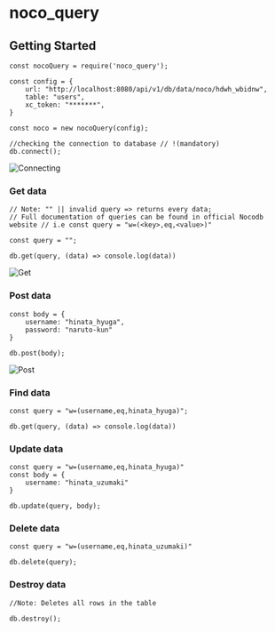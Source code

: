 # noco_query

## Getting Started

```
const nocoQuery = require('noco_query');

const config = {
    url: "http://localhost:8080/api/v1/db/data/noco/hdwh_wbidnw",
    table: "users",
    xc_token: "*******",
}

const noco = new nocoQuery(config);

//checking the connection to database // !(mandatory)
db.connect();
```

![Connecting](https://raw.githubusercontent.com/Avrel3/noco_query/main/snapshot/connect.png)

### Get data

```
// Note: "" || invalid query => returns every data;
// Full documentation of queries can be found in official Nocodb website // i.e const query = "w=(<key>,eq,<value>)"

const query = "";

db.get(query, (data) => console.log(data))
```

![Get](https://raw.githubusercontent.com/Avrel3/noco_query/main/snapshot/get.png)

### Post data

```
const body = {
    username: "hinata_hyuga",
    password: "naruto-kun"
}

db.post(body);
```

![Post](https://raw.githubusercontent.com/Avrel3/noco_query/main/snapshot/post.png)

### Find data

```
const query = "w=(username,eq,hinata_hyuga)";

db.get(query, (data) => console.log(data))
```

### Update data

```
const query = "w=(username,eq,hinata_hyuga)"
const body = {
    username: "hinata_uzumaki"
}

db.update(query, body);
```

### Delete data

```
const query = "w=(username,eq,hinata_uzumaki)"

db.delete(query);
```

### Destroy data

```
//Note: Deletes all rows in the table

db.destroy();
```

